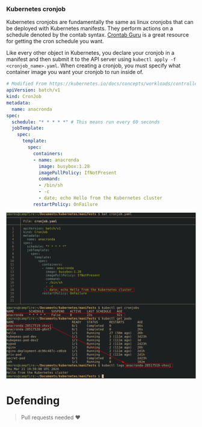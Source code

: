 ### Kubernetes cronjob
Kubernetes cronjobs are fundamentally the same as linux cronjobs that can be deployed with Kubernetes manifests. They perform actions on a schedule denoted by the contab syntax. [Crontab Guru](https://crontab.guru/) is a great resource for getting the cron schedule you want.  

Like every other object in Kubernetes, you declare your cronjob in a manifest and then submit it to the API server using `kubectl apply -f <cronjob_name>.yaml`. When creating a cronjob, you must specify what container image you want your cronjob to run inside of. 

```yaml
# Modified From https://kubernetes.io/docs/concepts/workloads/controllers/cron-jobs/
apiVersion: batch/v1
kind: CronJob
metadata:
  name: anacronda
spec:
  schedule: "* * * * *" # This means run every 60 seconds
  jobTemplate:
    spec:
      template:
        spec:
          containers:
          - name: anacronda 
            image: busybox:1.28
            imagePullPolicy: IfNotPresent
            command:
            - /bin/sh
            - -c
            - date; echo Hello from the Kubernetes cluster
          restartPolicy: OnFailure
```

![](../images/Pasted%20image%2020240321160119.png)

# Defending
> Pull requests needed ❤️ 